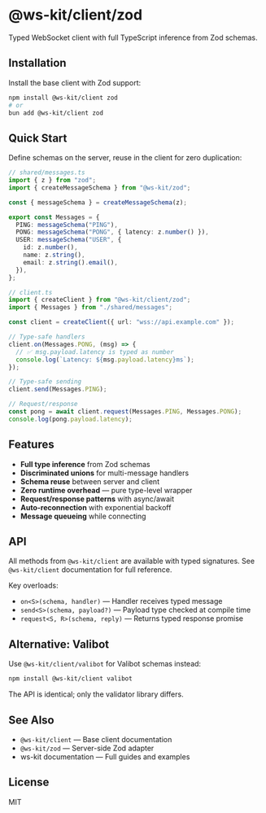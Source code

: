 # @ws-kit/client/zod

Typed WebSocket client with full TypeScript inference from Zod schemas.

## Installation

Install the base client with Zod support:

```bash
npm install @ws-kit/client zod
# or
bun add @ws-kit/client zod
```

## Quick Start

Define schemas on the server, reuse in the client for zero duplication:

```typescript
// shared/messages.ts
import { z } from "zod";
import { createMessageSchema } from "@ws-kit/zod";

const { messageSchema } = createMessageSchema(z);

export const Messages = {
  PING: messageSchema("PING"),
  PONG: messageSchema("PONG", { latency: z.number() }),
  USER: messageSchema("USER", {
    id: z.number(),
    name: z.string(),
    email: z.string().email(),
  }),
};
```

```typescript
// client.ts
import { createClient } from "@ws-kit/client/zod";
import { Messages } from "./shared/messages";

const client = createClient({ url: "wss://api.example.com" });

// Type-safe handlers
client.on(Messages.PONG, (msg) => {
  // ✅ msg.payload.latency is typed as number
  console.log(`Latency: ${msg.payload.latency}ms`);
});

// Type-safe sending
client.send(Messages.PING);

// Request/response
const pong = await client.request(Messages.PING, Messages.PONG);
console.log(pong.payload.latency);
```

## Features

- **Full type inference** from Zod schemas
- **Discriminated unions** for multi-message handlers
- **Schema reuse** between server and client
- **Zero runtime overhead** — pure type-level wrapper
- **Request/response patterns** with async/await
- **Auto-reconnection** with exponential backoff
- **Message queueing** while connecting

## API

All methods from `@ws-kit/client` are available with typed signatures. See `@ws-kit/client` documentation for full reference.

Key overloads:

- `on<S>(schema, handler)` — Handler receives typed message
- `send<S>(schema, payload?)` — Payload type checked at compile time
- `request<S, R>(schema, reply)` — Returns typed response promise

## Alternative: Valibot

Use `@ws-kit/client/valibot` for Valibot schemas instead:

```bash
npm install @ws-kit/client valibot
```

The API is identical; only the validator library differs.

## See Also

- `@ws-kit/client` — Base client documentation
- `@ws-kit/zod` — Server-side Zod adapter
- ws-kit documentation — Full guides and examples

## License

MIT
